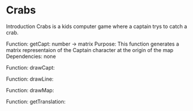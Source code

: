 # Crabs
Introduction Crabs is a kids computer game where a captain trys to catch a crab.

Function: getCapt: number -> matrix
Purpose: This function generates a matrix representaion of the Captain character at the origin of the map
Dependencies: none

Function: drawCapt:

Function: drawLine:

Function: drawMap:

Function: getTranslation:
